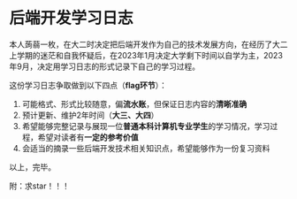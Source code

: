 # 后端开发学习日志

本人蒟蒻一枚，在大二时决定把后端开发作为自己的技术发展方向，在经历了大二上学期的迷茫和自我怀疑后，在2023年1月决定大学剩下时间以自学为主，2023年9月，决定用学习日志的形式记录下自己的学习过程。

这份学习日志争取做到以下四点（**flag环节**）：

1. 可能格式、形式比较随意，偏**流水账**，但保证日志内容的**清晰准确**
2. 预计更新、维护2年时间（**大三、大四**）
3. 希望能够完整记录与展现一位**普通本科计算机专业学生**的学习情况，学习过程，希望对读者有**一定的参考价值**
4. 会适当的摘录一些后端开发技术相关知识点，希望能够作为一份复习资料

以上，完毕。

附：求star！！！
